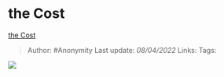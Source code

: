 #  the Cost
 [the Cost](https://zhuanlan.zhihu.com/p/492800664)

> Author: #Anonymity 
> Last update: *08/04/2022* 
> Links:
> Tags: 

![](https://pic3.zhimg.com/v2-13e1615ee14d6437515e24daa68d577a_b.jpg)

